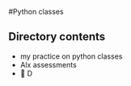#Python classes
<h2>Directory contents</h2>
<ul>
<li>my practice on python classes</li>
<li>Alx assessments<li>

D
